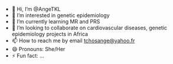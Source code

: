- 👋 Hi, I’m @AngeTKL
- 👀 I’m interested in genetic epidemiology
- 🌱 I’m currently learning MR and PRS
- 💞️ I’m looking to collaborate on cardiovascular diseases, genetic epidemiology projects in Africa
- 📫 How to reach me by email tchosange@yahoo.fr
- 😄 Pronouns: She/Her
- ⚡ Fun fact: ...

<!---
AngeTKL/AngeTKL is a ✨ special ✨ repository because its `README.md` (this file) appears on your GitHub profile.
You can click the Preview link to take a look at your changes.
--->

